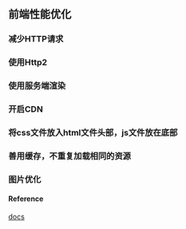 ## 前端性能优化
### 减少HTTP请求
### 使用Http2
### 使用服务端渲染
### 开启CDN
### 将css文件放入html文件头部，js文件放在底部
### 善用缓存，不重复加载相同的资源
### 图片优化

#### Reference
[docs](https://segmentfault.com/a/1190000022205291)